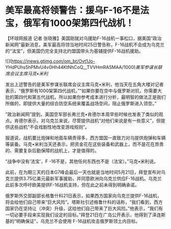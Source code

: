 # 美军最高将领警告：援乌F-16不是法宝，俄军有1000架第四代战机！

【环球网报道 记者
张晓雅】美国刚就对乌援助F-16战机一事松口，据美国“政治新闻网”最新消息，美军最高将领当地时间25日警告称，F-16战机不会成为乌克兰的“法宝”，但美国仍完全支持北约盟国带头为基辅提供F-16战机援助。

![](https://inews.gtimg.com/om_bt/Ovt1Jo-
YHdPUhs5hPMvU4v0Hh44KtNhCoQ__TVVHmRA5MAA/1000)_美军参谋长联席会议主席马克•米利_

发出上述警告的是美军参谋长联席会议主席马克•米利，他当天在五角大楼对记者表示，“俄罗斯有1000架第四代战机，”“如果你要在空中与俄罗斯对抗，你需要大批的第四代和第五代战机，所以如果你参考成本进行分析，最明智的做法正是我们所做的，即提供大量的综合防空系统来覆盖战场空间，阻止俄罗斯进入领空。”

“政治新闻网”提到，美国空军部长弗兰克•肯德尔本周早些时候也发表了类似的观点。肯德尔表示，对乌克兰来说，尽管提供战机“对他们来说是有一些意义”，但提供这些战机“不会戏剧性地改变游戏规则”。

报道说，战机要比炮弹和地面车辆贵得多，西方盟国一直致力对乌提供炮弹和车辆等装备。马克•米利当天还表示，把资金花在这些装备和武器上，而不是花在昂贵的、需要复杂后勤保障的战机上，才是值得的。

“战争中没有‘法宝’，F -16不是，其他任何东西也不是（法宝）。”马克•米利说。

此前，在为期三天的日本G7峰会最后一天也就是当地时间5月21日，拜登宣布对乌克兰提供3.75亿美元最新军事援助，并同意欧洲向乌克兰供应F-16战机。乌克兰此前多次呼吁欧美提供F-16战机支持，但在此之前未得到明确承诺。

俄罗斯外交部副部长格鲁什科21日表示，如果西方国家向乌克兰提供F-16战机，将会给他们自己带来“巨大风险”。塔斯社引述格鲁什科的话称，“我们看到，西方国家仍在坚持让（冲突）升级，这给他们自己带来了巨大风险。”他表示，“我们有一切必要手段来实现我们设定的目标。”拜登21日在广岛公开表示，他得到了泽连斯基的“明确保证”，乌克兰不会使用
F-16战机攻击俄罗斯领土内目标。

